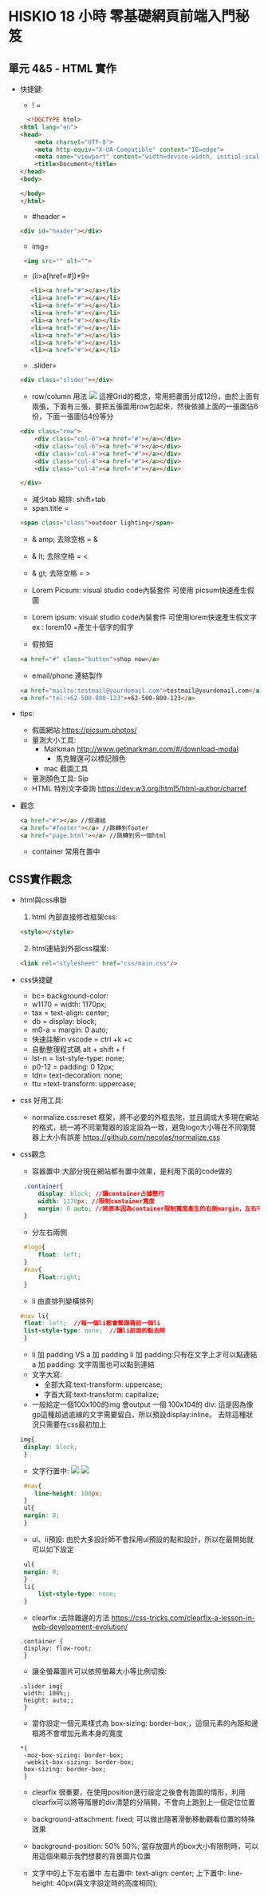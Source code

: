 # HISKIO 18 小時 零基礎網頁前端入門秘笈
## 單元 4&5 - HTML 實作
* 快捷鍵: 
    * ! =
    ```html
      <!DOCTYPE html>
    <html lang="en">
    <head>
        <meta charset="UTF-8">
        <meta http-equiv="X-UA-Compatible" content="IE=edge">
        <meta name="viewport" content="width=device-width, initial-scale=1.0">
        <title>Document</title>
    </head>
    <body>

    </body>
    </html>
    ```
    * #header =
    ```html
    <div id="header"></div>
    ```

    * img=
    ```html
     <img src="" alt=""> 
     ```
    *  (li>a[href=#])*9=
    ```html
       <li><a href="#"></a></li>
       <li><a href="#"></a></li>
       <li><a href="#"></a></li>
       <li><a href="#"></a></li>
       <li><a href="#"></a></li>
       <li><a href="#"></a></li>
       <li><a href="#"></a></li>
       <li><a href="#"></a></li>
       <li><a href="#"></a></li>
     ```    
    * .slider=
    ```html
    <div class="slider"></div>
    ```
    * row/column 用法
    ![](https://i.imgur.com/dTbAONL.png)
    這裡Grid的概念，常用把畫面分成12份，由於上面有兩張，下面有三張，要把五張圖用row包起來，然後依據上面的一張圖佔6份，下面一張圖佔4份等分
    ```html
    <div class="row">
        <div class="col-6"><a href="#"></a></div>
        <div class="col-6"><a href="#"></a></div>
        <div class="col-4"><a href="#"></a></div>
        <div class="col-4"><a href="#"></a></div>
        <div class="col-4"><a href="#"></a></div>

    </div>
    ```
    * 減少tab 縮排: shift+tab
    * span.title =
    ```html
    <span class="class">outdoor lighting</span>
    ```
    * & amp; 去除空格 = &
    * & lt; 去除空格 = <
    * & gt; 去除空格 = >
    * Lorem Picsum:
        visual studio code內裝套件
        可使用 picsum快速產生假圖
    * Lorem ipsum:
        visual studio code內裝套件
        可使用lorem快速產生假文字
        ex : lorem10 =產生十個字的假字
        
    * 假按鈕
    ```html
    <a href="#" class="button">shop now</a>
    ```
    * email/phone 連結製作
    ```html
    <a href="mailto:testmail@yourdomail.com">testmail@yourdomail.com</a>
    <a href="tel:+62-500-800-123">+62-500-800-123</a>
    ```
    
* tips:
    * 假圖網站:https://picsum.photos/
    * 量測大小工具:
        * Markman http://www.getmarkman.com/#/download-modal
            * 馬克鰻還可以標記顏色
        * mac 截圖工具
    * 量測顏色工具: Sip
    * HTML 特別文字查詢  https://dev.w3.org/html5/html-author/charref

* 觀念
   ```html
   <a href="#"></a> //假連結
   <a href="#footer"></a> //跳轉到footer
   <a href="page.html"></a> //跳轉到另一個html
   ```
   * container 常用在置中


## CSS實作觀念
* html與css串聯
    1. html 內部直接修改框架css:
    ```html
    <style></style>
    ```
    2. html連結到外部css檔案:
    ```html
    <link rel="stylesheet" href="css/main.css"/>
    ```
* css快捷鍵
    * bc= background-color:
    * w1170 = width: 1170px;
    * tax = text-align: center;
    * db = display: block;
    * m0-a = margin: 0 auto;
    * 快速註解in vscode = ctrl +k +c
    * 自動整理程式碼 alt + shift + f
    * lst-n = list-style-type: none;
    * p0-12 = padding: 0 12px;
    * tdn= text-decoration: none;
    * ttu =text-transform: uppercase;
* css 好用工具:
    * normalize.css:reset 框架，將不必要的外框去除，並且調成大多現在網站的格式，統一將不同瀏覽器的設定設為一致，避免logo大小等在不同瀏覽器上大小有誤差
    https://github.com/necolas/normalize.css

* css觀念
    * 容器置中:大部分現在網站都有置中效果，是利用下面的code做的
   ```css
    .container{
        display: block; //讓container占據整行
        width: 1170px; //限制container寬度
        margin: 0 auto; //將原本因為container限制寬度產生的右側margin，左右平均分攤
    }   
   ```
   * 分左右兩側
   ```css
    #logo{
        float: left;
    }
    #nav{
        float:right;
    }
   ```
   * li 由直排列變橫排列
   ```css
   #nav li{
    float: left;  //每一個li都會緊跟著前一個li
    list-style-type: none;  //讓li前面的點去除
    }    
   ```
   * li 加 padding VS a 加 padding
     li 加 padding:只有在文字上才可以點連結
     a 加 padding: 文字周圍也可以點到連結
   * 文字大寫:
       * 全部大寫:text-transform: uppercase;
       * 字首大寫:text-transform: capitalize;
   * 一般給定一個100x100的img 會output 一個 100x104的 div:
   這是因為像gp這種超過底線的文字需要留白，所以預設display:inline。
   去除這種狀況只需要在css最初加上
   ```css
   img{
    display: block;
    }
   ```
   * 文字行置中:
    ![](https://i.imgur.com/B51Y8Rd.png)
    ![](https://i.imgur.com/Z1jeGjN.png) 

   ```css
    #nav{
       line-height: 100px;
    }
    ul{
    margin: 0;
    }
   ```
   * ul、li預設:
   由於大多設計師不會採用ul預設的點和設計，所以在最開始就可以如下設定
   ```css
    ul{
    margin: 0;
    }
    li{
        list-style-type: none;
    }
   ```
   * clearfix :去除雜邊的方法 
   https://css-tricks.com/clearfix-a-lesson-in-web-development-evolution/
   ```
   .container {
    display: flow-root;
    }
   ```
   * 讓全螢幕圖片可以依照螢幕大小等比例切換:
   ```
   .slider img{
    width: 100%;;
    height: auto;;
    }
   ```
   * 當你設定一個元素樣式為 box-sizing: border-box;，這個元素的內距和邊框將不會增加元素本身的寬度
   ```
   *{
    -moz-box-sizing: border-box;
    -webkit-box-sizing: border-box;
    box-sizing: border-box;
    }
   ```
   * clearfix 很重要，在使用position進行設定之後會有跑圖的情形，利用clearfix可以將等階層的div清楚的分隔開，不會向上跑到上一個定位位置

   * background-attachment: fixed;
   可以做出隨著滑動移動觀看位置的特殊效果
   * background-position: 50% 50%;
   當存放圖片的box大小有限制時，可以用這個來顯示我們想要的背景圖片位置
   * 文字中的上下左右置中
       左右置中: text-align: center;
       上下置中:  line-height: 40px(與文字設定時的高度相同);